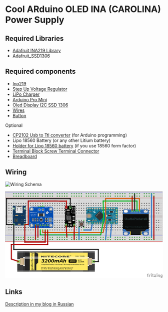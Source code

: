 # Cool ARduino OLED INA (CAROLINA) Power Supply

## Required Libraries

- [Adafruit INA219 Library](https://github.com/adafruit/Adafruit_INA219)
- [Adafruit_SSD1306](https://github.com/adafruit/Adafruit_SSD1306)

## Required components

- [Ino219](https://amzn.eu/d/3QuVU3i)
- [Step Up Voltage Regulator](https://amzn.eu/d/afUQF4Y)
- [LiPo Charger](https://amzn.eu/d/0iJ7O1c)
- [Arduino Pro Mini](https://amzn.eu/d/iAJaFiw)
- [Oled Display I2C SSD 1306](https://amzn.eu/d/4TX7DLg)
- [Wires](https://amzn.eu/d/hLFix1U)
- [Button](https://amzn.eu/d/axoMDhK)

Optional

- [CP2102 Usb to Ttl converter](https://amzn.eu/d/5aExTal) (for Arduino programming)
- Lipo 18560 Battery (or any other Litium battery)
- [Holder for Lipo 18560 battery](https://amzn.eu/d/aiqgOFm) (if you use 18560 form factor)
- [Terminal Block Screw Terminal Connector](https://amzn.eu/d/h3pGn2i)
- [Breadboard](https://amzn.eu/d/hLFix1U)

## Wiring

![Wiring Schema](docs/schema.jpg)

![Wiring Diagram](docs/wiring_bb.png)

## Links

[Description in my blog in Russian](http://maxistar.ru/projects/powersupply/)
